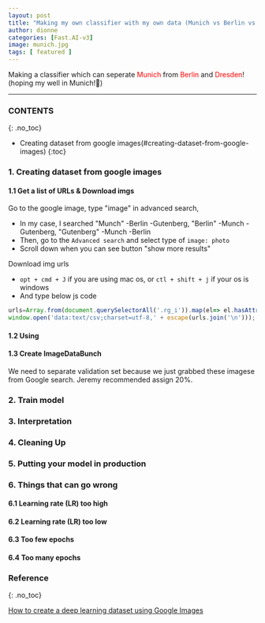 ```yaml
---
layout: post
title: "Making my own classifier with my own data (Munich vs Berlin vs Dresden)"
author: dionne
categories: [Fast.AI-v3]
image: munich.jpg
tags: [ featured ]
---
```


Making a classifier which can seperate <span style="color: red">Munich</span> from <span style="color: red">Berlin</span> and <span style="color: red">Dresden</span>!
(hoping my well in Munich!🤟)

---

### CONTENTS
{: .no_toc}

- Creating dataset from google images(#creating-dataset-from-google-images)
{:toc}

### 1. Creating dataset from google images
#### 1.1 Get a list of URLs & Download imgs

Go to the google image, type "image" in advanced search,
+ In my case, I searched "Munch" -Berlin -Gutenberg,  "Berlin" -Munch -Gutenberg, "Gutenberg" -Munch -Berlin
+ Then, go to the `Advanced search` and select type of `image: photo`
+ Scroll down when you can see button "show more results"

Download img urls
+ `opt + cmd + J` if you are using mac os, or `ctl + shift + j` if your os is windows
+ And type below js code

~~~javascript
urls=Array.from(document.querySelectorAll('.rg_i')).map(el=> el.hasAttribute('data-src')?el.getAttribute('data-src'):el.getAttribute('data-iurl'));
window.open('data:text/csv;charset=utf-8,' + escape(urls.join('\n')));
~~~

#### 1.2 Using 

#### 1.3 Create ImageDataBunch

We need to separate validation set because we just grabbed these imagese from Google search. Jeremy recommended assign 20%. 


### 2. Train model
### 3. Interpretation
### 4. Cleaning Up
### 5. Putting your model in production
### 6. Things that can go wrong
#### 6.1 Learning rate (LR) too high
#### 6.2 Learning rate (LR) too low
#### 6.3 Too few epochs
#### 6.4 Too many epochs


### Reference
{: .no_toc}
    

[How to create a deep learning dataset using Google Images](https://www.pyimagesearch.com/2017/12/04/how-to-create-a-deep-learning-dataset-using-google-images/)
